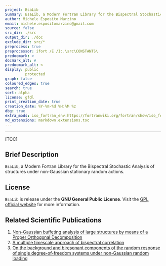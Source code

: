 ```yaml
---
project: BsaLib
Summary: BsaLib, a Modern Fortran Library for the Bispectral Stochastic Analysis.
author: Michele Esposito Marzino
email: michele.espositomarzino@gmail.com
source: false
src_dir: ./src
output_dir: ./doc
exclude_dir: src/*
preprocess: true
preprocessor: ifort /E /I:.\src\CONSTANTS\
predocmark: >
docmark_alt: #
predocmark_alt: <
display: public
         protected
graph: false
coloured_edges: true
search: true
sort: alpha
license: gfdl
print_creation_date: true
creation_date: %Y-%m-%d %H:%M %z
dbg: true
extra_mods: iso_fortran_env:https://fortranwiki.org/fortran/show/iso_fortran_env
md_extensions: markdown.extensions.toc
---
```


--------------------

[TOC]

Brief Description
-----------------

`BsaLib`, a Modern Fortran Library for the Bispectral Stochastic Analysis 
of structures under non-Gaussian stationary random actions.

License
-------

`BsaLib` is release under the **GNU General Public License**.
Visit the [GPL official website](https://www.gnu.org/licenses/gpl-3.0.html) for more information.


Related Scientific Publications
-------------------------------

1. [Non-Gaussian buffeting analysis of large structures by means of a Proper Orthogonal Decomposition](https://www.sciencedirect.com/science/article/abs/pii/S0167610523002799?via%3Dihub)
2. [A multiple timescale approach of bispectral correlation](https://www.sciencedirect.com/science/article/abs/pii/S0167610522003786?via%3Dihub)
3. [On the background and biresonant components of the random response of single degree-of-freedom systems under non-Gaussian random loading](https://www.sciencedirect.com/science/article/abs/pii/S0141029611001507)
